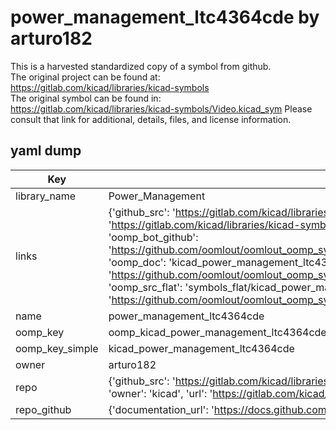 # power_management_ltc4364cde by arturo182  
This is a harvested standardized copy of a symbol from github.  
The original project can be found at:  
https://gitlab.com/kicad/libraries/kicad-symbols  
The original symbol can be found in:
https://gitlab.com/kicad/libraries/kicad-symbols/Video.kicad_sym
Please consult that link for additional, details, files, and license information.  
## yaml dump  
| Key | Value |  
| --- | --- |  
| library_name | Power_Management |  
| links | {'github_src': 'https://gitlab.com/kicad/libraries/kicad-symbols/Video.kicad_sym', 'github_src_repo': 'https://gitlab.com/kicad/libraries/kicad-symbols', 'oomp_bot': 'kicad_power_management_ltc4364cde/working', 'oomp_bot_github': 'https://github.com/oomlout/oomlout_oomp_symbol_bot/tree/main/kicad_power_management_ltc4364cde/working', 'oomp_doc': 'kicad_power_management_ltc4364cde/working', 'oomp_doc_github': 'https://github.com/oomlout/oomlout_oomp_symbol_doc/tree/main/kicad_power_management_ltc4364cde/working', 'oomp_src_flat': 'symbols_flat/kicad_power_management_ltc4364cde/working', 'oomp_src_flat_github': 'https://github.com/oomlout/oomlout_oomp_symbol_src/tree/main/kicad_power_management_ltc4364cde/working'} |  
| name | power_management_ltc4364cde |  
| oomp_key | oomp_kicad_power_management_ltc4364cde |  
| oomp_key_simple | kicad_power_management_ltc4364cde |  
| owner | arturo182 |  
| repo | {'github_src': 'https://gitlab.com/kicad/libraries/kicad-symbols/Video.kicad_sym', 'name': 'libraries/kicad-symbols', 'owner': 'kicad', 'url': 'https://gitlab.com/kicad/libraries/kicad-symbols'} |  
| repo_github | {'documentation_url': 'https://docs.github.com/rest/repos/repos#get-a-repository', 'message': 'Not Found'} |  

